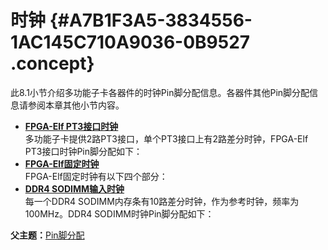 # 时钟 {#A7B1F3A5-3834556-1AC145C710A9036-0B9527 .concept}

此8.1小节介绍多功能子卡各器件的时钟Pin脚分配信息。各器件其他Pin脚分配信息请参阅本章其他小节内容。

-   **[FPGA-Elf PT3接口时钟](../concepts/EpicElfug_fpga_elf_pt3接口时钟.md)**  
多功能子卡提供2路PT3接口，单个PT3接口上有2路差分时钟，FPGA-Elf PT3接口时钟Pin脚分配如下：
-   **[FPGA-Elf固定时钟](../concepts/EpicElfug_fpga_elf固定时钟.md)**  
FPGA-Elf固定时钟有以下四个部分：
-   **[DDR4 SODIMM输入时钟](../concepts/EpicElfug_ddr4_sodimm输入时钟.md)**  
每一个DDR4 SODIMM内存条有10路差分时钟，作为参考时钟，频率为100MHz。DDR4 SODIMM时钟Pin脚分配如下：

**父主题：**[Pin脚分配](../concepts/EpicElfug_pin脚分配.md)

